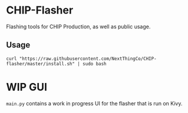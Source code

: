 # CHIP-Flasher
Flashing tools for CHIP Production, as well as public usage.

## Usage
    curl "https://raw.githubusercontent.com/NextThingCo/CHIP-flasher/master/install.sh" | sudo bash

# WIP GUI
`main.py` contains a work in progress UI for the flasher that is run on Kivy.
